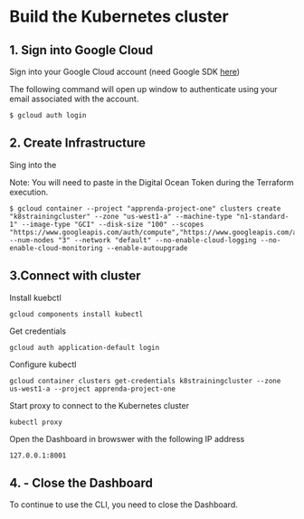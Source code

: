 # Build the Kubernetes cluster

## 1. Sign into Google Cloud 

Sign into your Google Cloud account (need Google SDK [here](https://cloud.google.com/sdk/))

The following command will open up window to authenticate using your email associated with the account. 

```
$ gcloud auth login 
```

## 2. Create Infrastructure

Sing into the 

Note: You will need to paste in the Digital Ocean Token during the Terraform execution.

```
$ gcloud container --project "apprenda-project-one" clusters create "k8strainingcluster" --zone "us-west1-a" --machine-type "n1-standard-1" --image-type "GCI" --disk-size "100" --scopes "https://www.googleapis.com/auth/compute","https://www.googleapis.com/auth/devstorage.read_only","https://www.googleapis.com/auth/logging.write","https://www.googleapis.com/auth/servicecontrol","https://www.googleapis.com/auth/service.management.readonly","https://www.googleapis.com/auth/trace.append" --num-nodes "3" --network "default" --no-enable-cloud-logging --no-enable-cloud-monitoring --enable-autoupgrade
```

## 3.Connect with cluster

Install kuebctl

```
gcloud components install kubectl
```

Get credentials 

```
gcloud auth application-default login
```

Configure kubectl

```
gcloud container clusters get-credentials k8strainingcluster --zone us-west1-a --project apprenda-project-one
```

Start proxy to connect to the Kubernetes cluster

```
kubectl proxy
```

Open the Dashboard in browswer with the following IP address

```
127.0.0.1:8001
```

## 4. - Close the Dashboard

To continue to use the CLI, you need to close the Dashboard. 
